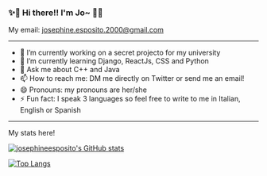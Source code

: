 ### ✨👋  Hi there!! I'm Jo~  👋✨ 

My email: josephine.esposito.2000@gmail.com

---

- 🔭 I’m currently working on a secret projecto for my university
- 🌱 I’m currently learning Django, ReactJs, CSS and Python
- 💬 Ask me about C++ and Java
- 📫 How to reach me: DM me directly on Twitter or send me an email!
- 😄 Pronouns: my pronouns are her/she
- ⚡ Fun fact: I speak 3 languages so feel free to write to me in Italian, English or Spanish

---
My stats here!

[![josephineesposito's GitHub stats](https://github-readme-stats.vercel.app/api?username=josephineesposito&show_icons=true&theme=solarized-light)](https://github.com/josephineesposito/github-readme-stats)

[![Top Langs](https://github-readme-stats.vercel.app/api/top-langs/?username=josephineesposito&layout=compact&show_icons=true&theme=solarized-light)](https://github.com/josephineesposito/github-readme-stats)
